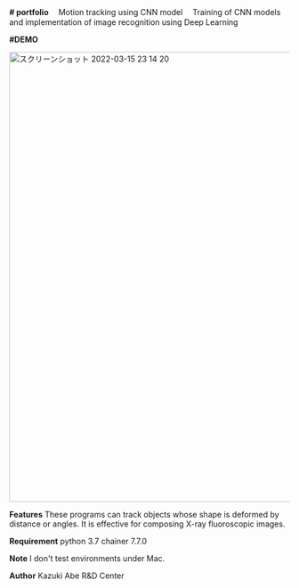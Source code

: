 **# portfolio**
　Motion tracking using CNN model
　Training of CNN models and implementation of image recognition using Deep Learning

**#DEMO**

<img width="808" alt="スクリーンショット 2022-03-15 23 14 20" src="https://user-images.githubusercontent.com/101300902/158708986-e4d40301-74d8-4026-b9ff-5bc670dbb2bf.png">

**Features**
These programs can track objects whose shape is deformed by distance or angles. It is effective for composing X-ray fluoroscopic images.

**Requirement**
python 3.7
chainer 7.7.0

**Note**
I don't test environments under Mac.

**Author**
Kazuki Abe
R&D Center
